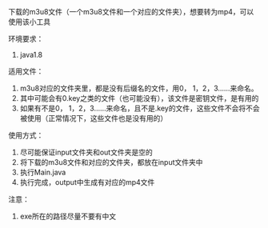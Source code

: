 下载的m3u8文件（一个m3u8文件和一个对应的文件夹），想要转为mp4，可以使用该小工具

环境要求：
1. java1.8

适用文件：
1. m3u8对应的文件夹里，都是没有后缀名的文件，用0， 1，2，3……来命名。
2. 其中可能会有0.key之类的文件（也可能没有），该文件是密钥文件，是有用的
3. 如果有不是0， 1，2，3……来命名，且不是.key的文件，这些文件不会将不会被使用（正常情况下，这些文件也是没有用的）

使用方式：
1. 尽可能保证input文件夹和out文件夹是空的
2. 将下载的m3u8文件和对应的文件夹，都放在input文件夹中
3. 执行Main.java
4. 执行完成，output中生成有对应的mp4文件

注意：
1. exe所在的路径尽量不要有中文
